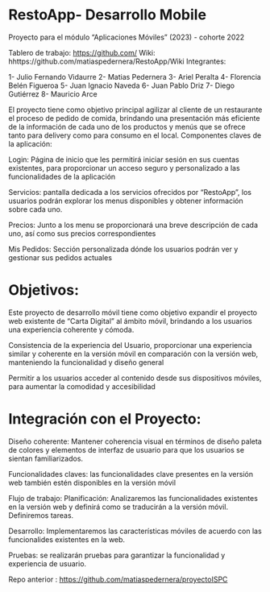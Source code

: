# RestoApp- Desarrollo Mobile
Proyecto para el módulo “Aplicaciones Móviles” (2023) - cohorte 2022

Tablero de trabajo: https://github.com/
Wiki: hhttps://github.com/matiaspedernera/RestoApp/Wiki
Integrantes:

1- Julio Fernando Vidaurre
2- Matias Pedernera
3- Ariel Peralta
4- Florencia Belén Figueroa 
5- Juan Ignacio Naveda
6- Juan Pablo Driz
7- Diego Gutiérrez
8- Mauricio Arce

El proyecto tiene como objetivo principal agilizar al cliente de un restaurante el proceso de pedido de comida, brindando una presentación más eficiente de la información de cada uno de los productos y menús que se ofrece tanto para delivery como para consumo en el local. Componentes claves de la aplicación:

Login: Página de inicio que les permitirá iniciar sesión en sus cuentas existentes, para proporcionar un acceso seguro y personalizado a las funcionalidades de la aplicación

Servicios: pantalla dedicada a los servicios ofrecidos por “RestoApp”, los usuarios podrán explorar los menus disponibles y obtener información sobre cada uno.

Precios: Junto a los menu se proporcionará una breve descripción de cada uno, así como sus precios correspondientes

Mis Pedidos: Sección personalizada dónde los usuarios podrán ver y gestionar sus pedidos actuales

# Objetivos:
Este proyecto de desarrollo móvil tiene como objetivo expandir el proyecto web existente de “Carta Digital” al ámbito móvil, brindando a los usuarios una experiencia coherente y cómoda.

Consistencia de la experiencia del Usuario, proporcionar una experiencia similar y coherente en la versión móvil en comparación con la versión web, manteniendo la funcionalidad y diseño general

Permitir a los usuarios acceder al contenido desde sus dispositivos móviles, para aumentar la comodidad y accesibilidad

# Integración con el Proyecto:
Diseño coherente: Mantener coherencia visual en términos de diseño paleta de colores y elementos de interfaz de usuario para que los usuarios se sientan familiarizados.

Funcionalidades claves: las funcionalidades clave presentes en la versión web también estén disponibles en la versión móvil

Flujo de trabajo:
Planificación: Analizaremos las funcionalidades existentes en la versión web y definirá como se traducirán a la versión móvil. Definiremos tareas.

Desarrollo: Implementaremos las características móviles de acuerdo con las funcionalides existentes en la web.

Pruebas: se realizarán pruebas para garantizar la funcionalidad y experiencia de usuario.

Repo anterior : https://github.com/matiaspedernera/proyectoISPC
